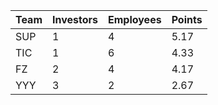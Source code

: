 Team | Investors | Employees | Points
--- | --- | --- | ---
SUP | 1 | 4 | 5.17
TIC | 1 | 6 | 4.33
FZ | 2 | 4 | 4.17
YYY | 3 | 2 | 2.67
